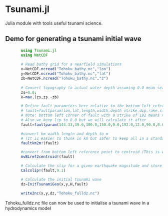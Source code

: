# Tsunami.jl
Julia module with tools useful tsunami science.

## Demo for generating a tsunami initial wave
 ```julia      
        using Tsunami.jl
        using NetCDF
        
        # Read bathy grid for a nearfield simulations
        x=NetCDF.ncread("Tohoku_bathy.nc","lon")
        y=NetCDF.ncread("Tohoku_bathy.nc","lat")
        zb=NetCDF.ncread("Tohoku_bathy.nc","z")
        
        # Convert topography to actual water depth assuming 0.0 mean sea level
        zs=0.0;
        H=max.(zs,zs.-zb)

        # Define fault parameters here relative to the bottom left reference point
        # fault=faultparam(lon,lat,length,width,depth strike,dip,rake,slip,tinit,trise)
        # Note: bottom left corner of fault with a strike of 192 means north east corner
        # Also we keep lip to 0.0 but we will calculate it after
        fault=faultparam(144.33,39.6,300.0,150.0,0.0,192.0,12.0,90.0,0.0,0.0,0.0);

        #convert km width lengtn and depth to m
        # (It is easier to think in km but safer to keep all in a standard unit [m])
        faultkm2m!(fault)

        #convert from bottom left reference point to centroid (This is what our Okada function expects)
        mvBLref2centroid!(fault)

        # Calculate the slip for a given earthquake magnitude and store it in our fault parameter
        Calcslip!(fault,9.1)

        # Calculate the initial tsunami wave
        dz=InitTsunamiGeo(x,y,H,fault)

        write2nc(x,y,dz,"Tohoku_fulldz.nc")
  ```
        
 Tohoku_fulldz.nc file can now be used to initialise a tsunami wave in a hydrodynamics model 

        
